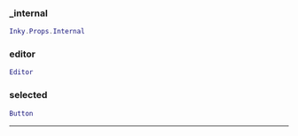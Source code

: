 
### _internal


```lua
Inky.Props.Internal
```


### editor


```lua
Editor
```

### selected


```lua
Button
```


---

